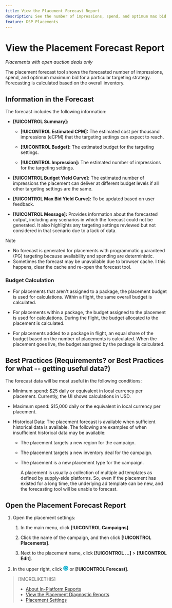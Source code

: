 ```yaml
---
title: View the Placement Forecast Report
description: See the number of impressions, spend, and optimum max bid forecasted for a particular targeting strategy for a placement.
feature: DSP Placements
---
```

# View the Placement Forecast Report

<!-- Does this really belong in the Campaign Management > Reports section or in the Placements section? -->

*Placements with open auction deals only*

The placement forecast tool shows the forecasted number of impressions, spend, and optimum maximum bid for a particular targeting strategy. Forecasting is calculated based on the overall inventory.

## Information in the Forecast

The forecast includes the following information:

* **[!UICONTROL Summary]:** 

  * **[!UICONTROL Estimated CPM]:** The estimated cost per thousand impressions (eCPM) that the targeting settings can expect to reach.

  * **[!UICONTROL Budget]:** The estimated budget for the targeting settings.

  * **[!UICONTROL Impression]:** The estimated number of impressions for the targeting settings.

* **[!UICONTROL Budget Yield Curve]:** The estimated number of impressions the placement can deliver at different budget levels if all other targeting settings are the same.

* **[!UICONTROL Max Bid Yield Curve]:** To be updated based on user feedback.  

* **[!UICONTROL Message]:** Provides information about the forecasted output, including any scenarios in which the forecast could not be generated. It also highlights any targeting settings reviewed but not considered in that scenario due to a lack of data. 

>[!NOTE]
>
>* No forecast is generated for placements with programmatic guaranteed (PG) targeting because availability and spending are deterministic.  
>* Sometimes the forecast may be unavailable due to browser cache. I this happens, clear the cache and re-open the forecast tool.

### Budget Calculation

* For placements that aren't assigned to a package, the placement budget is used for calculations. Within a flight, the same overall budget is calculated.

* For placements within a package, the budget assigned to the placement is used for calculations. During the flight, the budget allocated to the placement is calculated.

* For placements added to a package in flight, an equal share of the budget based on the number of placements is calculated. When the placement goes live, the budget assigned by the package is calculated.

## Best Practices (Requirements? or Best Practices for what -- getting useful data?)

<!-- wording:  Are these requirements? If best practices, best practices to what? Get useful data? Get complete data? -->

The forecast data will be most useful in the following conditions:

* Minimum spend: $25 daily or equivalent in local currency per placement. Currently, the UI shows calculations in USD. <!--, which will be updated to the campaign currency in a future release. -->

* Maximum spend: $15,000 daily or the equivalent in local currency per placement.

* Historical Data: The placement forecast is available when sufficient historical data is available. The following are examples of when insufficient historical data may be available:

  * The placement targets a new region for the campaign.

  * The placement targets a new inventory deal for the campaign.

  * The placement is a new placement type for the campaign.<!-- a new ad type? -->

    A placement is usually a collection of multiple ad templates as defined by supply-side platforms. So, even if the placement has existed for a long time, the underlying ad template can be new, and the forecasting tool will be unable to forecast.

## Open the Placement Forecast Report

1. Open the placement settings:

   1. In the main menu, click **[!UICONTROL Campaigns]**.
   
   1. Click the name of the campaign, and then click **[!UICONTROL Placements]**.
   
   1. Next to the placement name, click  **[!UICONTROL ...]** > **[!UICONTROL Edit]**.
   
1. In the upper right, click ![Forecast](/help/dsp/assets/placement-forecast.png) or **[!UICONTROL Forecast]**.

>[!MORELIKETHIS]
>
>* [About In-Platform Reports](campaign-reports-about.md)
>* [View the Placement Diagnostic Reports](/help/dsp/campaign-management/reports/placement-diagnostics.md)
>* [Placement Settings](/help/dsp/campaign-management/placements/placement-settings.md)
